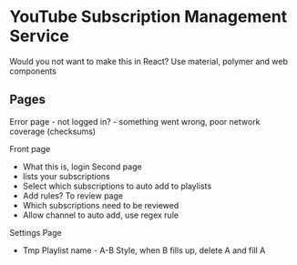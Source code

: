 YouTube Subscription Management Service
=======================================

Would you not want to make this in React?
Use material, polymer and web components

Pages
-----
Error page - not logged in? - something went wrong, poor network coverage (checksums)

Front page
* What this is, login
Second page
* lists your subscriptions
* Select which subscriptions to auto add to playlists
* Add rules?
To review page
* Which subscriptions need to be reviewed
* Allow channel to auto add, use regex rule

Settings Page
* Tmp Playlist name - A-B Style, when B fills up, delete A and fill A
